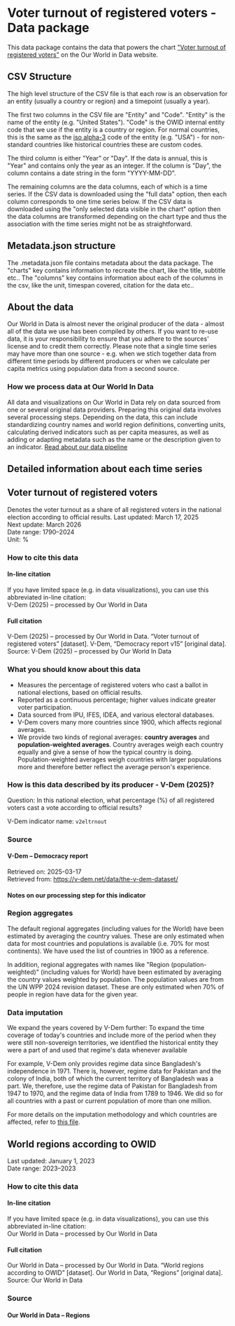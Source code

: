 # Voter turnout of registered voters - Data package

This data package contains the data that powers the chart ["Voter turnout of registered voters"](https://ourworldindata.org/grapher/voter-turnout-of-registered-voters) on the Our World in Data website.

## CSV Structure

The high level structure of the CSV file is that each row is an observation for an entity (usually a country or region) and a timepoint (usually a year).

The first two columns in the CSV file are "Entity" and "Code". "Entity" is the name of the entity (e.g. "United States"). "Code" is the OWID internal entity code that we use if the entity is a country or region. For normal countries, this is the same as the [iso alpha-3](https://en.wikipedia.org/wiki/ISO_3166-1_alpha-3) code of the entity (e.g. "USA") - for non-standard countries like historical countries these are custom codes.

The third column is either "Year" or "Day". If the data is annual, this is "Year" and contains only the year as an integer. If the column is "Day", the column contains a date string in the form "YYYY-MM-DD".

The remaining columns are the data columns, each of which is a time series. If the CSV data is downloaded using the "full data" option, then each column corresponds to one time series below. If the CSV data is downloaded using the "only selected data visible in the chart" option then the data columns are transformed depending on the chart type and thus the association with the time series might not be as straightforward.

## Metadata.json structure

The .metadata.json file contains metadata about the data package. The "charts" key contains information to recreate the chart, like the title, subtitle etc.. The "columns" key contains information about each of the columns in the csv, like the unit, timespan covered, citation for the data etc..

## About the data

Our World in Data is almost never the original producer of the data - almost all of the data we use has been compiled by others. If you want to re-use data, it is your responsibility to ensure that you adhere to the sources' license and to credit them correctly. Please note that a single time series may have more than one source - e.g. when we stich together data from different time periods by different producers or when we calculate per capita metrics using population data from a second source.

### How we process data at Our World In Data
All data and visualizations on Our World in Data rely on data sourced from one or several original data providers. Preparing this original data involves several processing steps. Depending on the data, this can include standardizing country names and world region definitions, converting units, calculating derived indicators such as per capita measures, as well as adding or adapting metadata such as the name or the description given to an indicator.
[Read about our data pipeline](https://docs.owid.io/projects/etl/)

## Detailed information about each time series


## Voter turnout of registered voters
Denotes the voter turnout as a share of all registered voters in the national election according to official results.
Last updated: March 17, 2025  
Next update: March 2026  
Date range: 1790–2024  
Unit: %  


### How to cite this data

#### In-line citation
If you have limited space (e.g. in data visualizations), you can use this abbreviated in-line citation:  
V-Dem (2025) – processed by Our World in Data

#### Full citation
V-Dem (2025) – processed by Our World in Data. “Voter turnout of registered voters” [dataset]. V-Dem, “Democracy report v15” [original data].
Source: V-Dem (2025) – processed by Our World In Data

### What you should know about this data
* Measures the percentage of registered voters who cast a ballot in national elections, based on official results.
* Reported as a continuous percentage; higher values indicate greater voter participation.
* Data sourced from IPU, IFES, IDEA, and various electoral databases.
* V-Dem covers many more countries since 1900, which affects regional averages.
* We provide two kinds of regional averages: **country averages** and **population-weighted averages**. Country averages weigh each country equally and give a sense of how the typical country is doing. Population-weighted averages weigh countries with larger populations more and therefore better reflect the average person's experience.

### How is this data described by its producer - V-Dem (2025)?
Question: In this national election, what percentage (%) of all registered voters cast a vote according to official results?

V-Dem indicator name: `v2eltrnout`

### Source

#### V-Dem – Democracy report
Retrieved on: 2025-03-17  
Retrieved from: https://v-dem.net/data/the-v-dem-dataset/  

#### Notes on our processing step for this indicator
### Region aggregates
The default regional aggregates (including values for the World) have been estimated by averaging the country values. These are only estimated when data for most countries and populations is available (i.e. 70% for most continents). We have used the list of countries in 1900 as a reference.

In addition, regional aggregates with names like "Region (population-weighted)" (including values for World) have been estimated by averaging the country values weighted by population. The population values are from the UN WPP 2024 revision dataset. These are only estimated when 70% of people in region have data for the given year.

### Data imputation
We expand the years covered by V-Dem further: To expand the time coverage of today's countries and include more of the period when they were still non-sovereign territories, we identified the historical entity they were a part of and used that regime's data whenever available

For example, V-Dem only provides regime data since Bangladesh's independence in 1971. There is, however, regime data for Pakistan and the colony of India, both of which the current territory of Bangladesh was a part. We, therefore, use the regime data of Pakistan for Bangladesh from 1947 to 1970, and the regime data of India from 1789 to 1946. We did so for all countries with a past or current population of more than one million.

For more details on the imputation methodology and which countries are affected, refer to [this file](https://github.com/owid/etl/blob/master/etl/steps/data/garden/democracy/2025-03-17/vdem/vdem.countries_impute.yml).


## World regions according to OWID
Last updated: January 1, 2023  
Date range: 2023–2023  


### How to cite this data

#### In-line citation
If you have limited space (e.g. in data visualizations), you can use this abbreviated in-line citation:  
Our World in Data – processed by Our World in Data

#### Full citation
Our World in Data – processed by Our World in Data. “World regions according to OWID” [dataset]. Our World in Data, “Regions” [original data].
Source: Our World in Data

### Source

#### Our World in Data – Regions


    